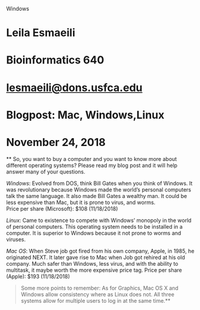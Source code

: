 Windows

# Leila Esmaeili
# Bioinformatics 640
# lesmaeili@dons.usfca.edu
# Blogpost: Mac, Windows,Linux
# November 24, 2018

** So, you want to buy a computer and you want to know more about
different operating systems? Please read my blog post and it will help answer many of your questions.

*Windows*:  Evolved from DOS, think Bill Gates when you think of Windows.  It was revolutionary because Windows made the world’s personal computers talk the same language.  It also made Bill Gates a wealthy man.  It could be less expensive than Mac, but it is prone to virus, and worms.  
Price per share (Microsoft): $108 (11/18/2018)

*Linux*:   Came to existence to compete with Windows’ monopoly in the world of personal computers. This operating system needs to be installed in a computer.  It is superior to Windows because it not prone to worms and viruses.

*Mac OS*: When Steve job got fired from his own company, Apple, in 1985, he originated NEXT.  It later gave rise to Mac when Job got rehired at his old company.  Much safer than Windows, less virus, and with the  ability to multitask, it  maybe worth the more expensive price tag.
Price per share (Apple): $193 (11/18/2018)

>Some more points to remember:  As for Graphics,  Mac OS X and Windows allow consistency where as Linux does not.  All three systems allow for multiple users to log in at the same time.**
